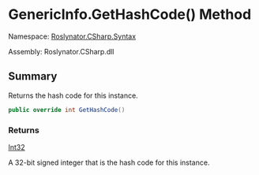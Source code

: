 # GenericInfo\.GetHashCode\(\) Method

Namespace: [Roslynator.CSharp.Syntax](../../README.md)

Assembly: Roslynator\.CSharp\.dll

## Summary

Returns the hash code for this instance\.

```csharp
public override int GetHashCode()
```

### Returns

[Int32](https://docs.microsoft.com/en-us/dotnet/api/system.int32)

A 32\-bit signed integer that is the hash code for this instance\.


